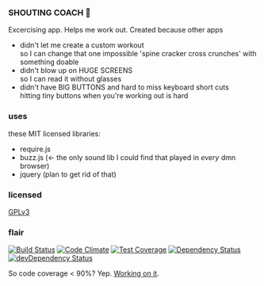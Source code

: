 ### SHOUTING COACH :loudspeaker:

Excercising app. Helps me work out. Created because other apps 
- didn't let me create a custom workout    
  so I can change that one impossible 'spine cracker cross crunches' with something doable
- didn't blow up on HUGE SCREENS   
  so I can read it without glasses
- didn't have BIG BUTTONS and hard to miss keyboard short cuts    
  hitting tiny buttons when you're working out is hard

### uses
these MIT licensed libraries:
- require.js
- buzz.js (<- the only sound lib I could find that played in _every_ dmn browser)
- jquery (plan to get rid of that)

### licensed
[GPLv3](LICENSE)

### flair
[![Build Status](https://travis-ci.org/sverweij/shoutingcoach.svg?branch=master)](https://travis-ci.org/sverweij/shoutingcoach)
[![Code Climate](https://codeclimate.com/github/sverweij/shoutingcoach/badges/gpa.svg)](https://codeclimate.com/github/sverweij/shoutingcoach)
[![Test Coverage](https://codeclimate.com/github/sverweij/shoutingcoach/badges/coverage.svg)](https://codeclimate.com/github/sverweij/shoutingcoach)
[![Dependency Status](https://david-dm.org/sverweij/shoutingcoach.svg)](https://david-dm.org/sverweij/shoutingcoach)
[![devDependency Status](https://david-dm.org/sverweij/shoutingcoach/dev-status.svg)](https://david-dm.org/sverweij/shoutingcoach#info=devDependencies)

So code coverage < 90%? Yep. [Working on it](https://github.com/sverweij/shoutingcoach/tree/master/src/script/test).
